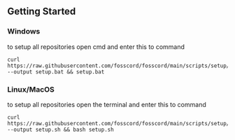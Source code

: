 ## Getting Started

### Windows

to setup all repositories open cmd and enter this to command

```
curl https://raw.githubusercontent.com/fosscord/fosscord/main/scripts/setup/setup.bat --output setup.bat && setup.bat
```

### Linux/MacOS

to setup all repositories open the terminal and enter this to command

```
curl https://raw.githubusercontent.com/fosscord/fosscord/main/scripts/setup/setup.sh --output setup.sh && bash setup.sh
```
